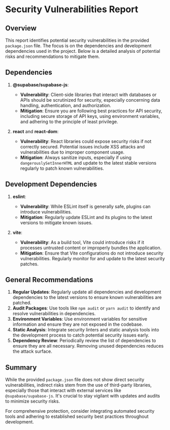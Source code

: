 # Security Vulnerabilities Report

## Overview

This report identifies potential security vulnerabilities in the provided `package.json` file. The focus is on the dependencies and development dependencies used in the project. Below is a detailed analysis of potential risks and recommendations to mitigate them.

## Dependencies

1. **@supabase/supabase-js**:
   - **Vulnerability**: Client-side libraries that interact with databases or APIs should be scrutinized for security, especially concerning data handling, authentication, and authorization.
   - **Mitigation**: Ensure you are following best practices for API security, including secure storage of API keys, using environment variables, and adhering to the principle of least privilege.

2. **react** and **react-dom**:
   - **Vulnerability**: React libraries could expose security risks if not correctly secured. Potential issues include XSS attacks and vulnerabilities due to improper component usage.
   - **Mitigation**: Always sanitize inputs, especially if using `dangerouslySetInnerHTML` and update to the latest stable versions regularly to patch known vulnerabilities.

## Development Dependencies

1. **eslint**:
   - **Vulnerability**: While ESLint itself is generally safe, plugins can introduce vulnerabilities.
   - **Mitigation**: Regularly update ESLint and its plugins to the latest versions to mitigate known issues.

2. **vite**:
   - **Vulnerability**: As a build tool, Vite could introduce risks if it processes untrusted content or improperly bundles the application.
   - **Mitigation**: Ensure that Vite configurations do not introduce security vulnerabilities. Regularly monitor for and update to the latest security patches.

## General Recommendations

1. **Regular Updates**: Regularly update all dependencies and development dependencies to the latest versions to ensure known vulnerabilities are patched.
2. **Audit Packages**: Use tools like `npm audit` or `yarn audit` to identify and resolve vulnerabilities in dependencies.
3. **Environment Variables**: Use environment variables for sensitive information and ensure they are not exposed in the codebase.
4. **Static Analysis**: Integrate security linters and static analysis tools into the development process to catch potential security issues early.
5. **Dependency Review**: Periodically review the list of dependencies to ensure they are all necessary. Removing unused dependencies reduces the attack surface.

## Summary

While the provided `package.json` file does not show direct security vulnerabilities, indirect risks stem from the use of third-party libraries, especially those that interact with external services like `@supabase/supabase-js`. It's crucial to stay vigilant with updates and audits to minimize security risks.

For comprehensive protection, consider integrating automated security tools and adhering to established security best practices throughout development.